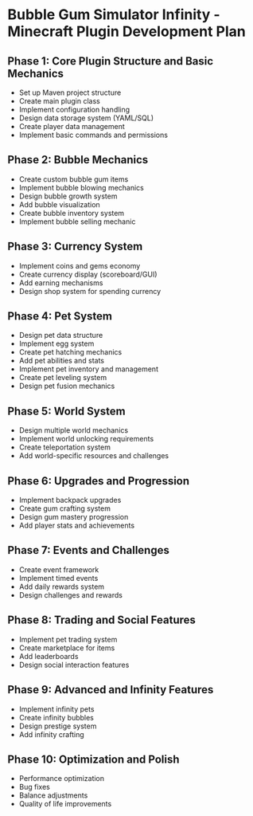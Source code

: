 
# Bubble Gum Simulator Infinity - Minecraft Plugin Development Plan

## Phase 1: Core Plugin Structure and Basic Mechanics
- Set up Maven project structure
- Create main plugin class
- Implement configuration handling
- Design data storage system (YAML/SQL)
- Create player data management
- Implement basic commands and permissions

## Phase 2: Bubble Mechanics
- Create custom bubble gum items
- Implement bubble blowing mechanics
- Design bubble growth system
- Add bubble visualization
- Create bubble inventory system
- Implement bubble selling mechanic

## Phase 3: Currency System
- Implement coins and gems economy
- Create currency display (scoreboard/GUI)
- Add earning mechanisms
- Design shop system for spending currency

## Phase 4: Pet System
- Design pet data structure
- Implement egg system
- Create pet hatching mechanics
- Add pet abilities and stats
- Implement pet inventory and management
- Create pet leveling system
- Design pet fusion mechanics

## Phase 5: World System
- Design multiple world mechanics
- Implement world unlocking requirements
- Create teleportation system
- Add world-specific resources and challenges

## Phase 6: Upgrades and Progression
- Implement backpack upgrades
- Create gum crafting system
- Design gum mastery progression
- Add player stats and achievements

## Phase 7: Events and Challenges
- Create event framework
- Implement timed events
- Add daily rewards system
- Design challenges and rewards

## Phase 8: Trading and Social Features
- Implement pet trading system
- Create marketplace for items
- Add leaderboards
- Design social interaction features

## Phase 9: Advanced and Infinity Features
- Implement infinity pets
- Create infinity bubbles
- Design prestige system
- Add infinity crafting

## Phase 10: Optimization and Polish
- Performance optimization
- Bug fixes
- Balance adjustments
- Quality of life improvements
